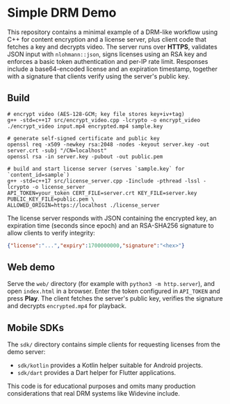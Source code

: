 # Simple DRM Demo

This repository contains a minimal example of a DRM-like workflow using C++ for
content encryption and a license server, plus client code that fetches a key and
decrypts video. The server runs over **HTTPS**, validates JSON input with
`nlohmann::json`, signs licenses using an RSA key and enforces a basic token
authentication and per-IP rate limit. Responses include a base64-encoded license
and an expiration timestamp, together with a signature that clients verify using
the server's public key.

## Build

```
# encrypt video (AES-128-GCM; key file stores key+iv+tag)
g++ -std=c++17 src/encrypt_video.cpp -lcrypto -o encrypt_video
./encrypt_video input.mp4 encrypted.mp4 sample.key

# generate self-signed certificate and public key
openssl req -x509 -newkey rsa:2048 -nodes -keyout server.key -out server.crt -subj "/CN=localhost"
openssl rsa -in server.key -pubout -out public.pem

# build and start license server (serves `sample.key` for `content_id=sample`)
g++ -std=c++17 src/license_server.cpp -Iinclude -pthread -lssl -lcrypto -o license_server
API_TOKEN=your_token CERT_FILE=server.crt KEY_FILE=server.key PUBLIC_KEY_FILE=public.pem \
ALLOWED_ORIGIN=https://localhost ./license_server
```

The license server responds with JSON containing the encrypted key, an
expiration time (seconds since epoch) and an RSA-SHA256 signature to allow
clients to verify integrity:

```json
{"license":"...","expiry":1700000000,"signature":"<hex>"}
```

## Web demo

Serve the `web/` directory (for example with `python3 -m http.server`), and
open `index.html` in a browser. Enter the token configured in `API_TOKEN` and
press **Play**. The client fetches the server's public key, verifies the
signature and decrypts `encrypted.mp4` for playback.

## Mobile SDKs

The `sdk/` directory contains simple clients for requesting licenses from the
demo server:

- `sdk/kotlin` provides a Kotlin helper suitable for Android projects.
- `sdk/dart` provides a Dart helper for Flutter applications.

This code is for educational purposes and omits many production considerations
that real DRM systems like Widevine include.
